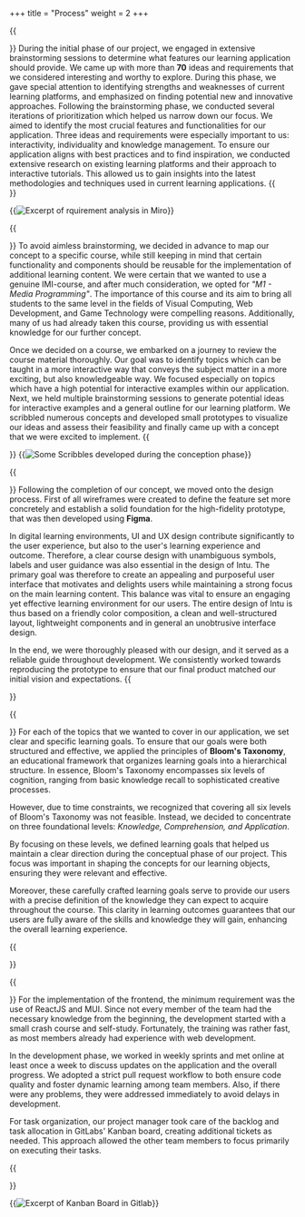 +++
title = "Process"
weight = 2
+++

{{<section title="Requirements Analysis">}}
During the initial phase of our project, we engaged in extensive brainstorming sessions to determine what features our learning application should provide. We came up with more than **70** ideas and requirements that we considered interesting and worthy to explore.
During this phase, we gave special attention to identifying strengths and weaknesses of current learning platforms, and emphasized on finding potential new and innovative approaches.
Following the brainstorming phase, we conducted several iterations of prioritization which helped us narrow down our focus. We aimed to identify the most crucial features and functionalities for our application. Three ideas and requirements were especially important to us: interactivity, individuality and knowledge management. To ensure our application aligns with best practices and to find inspiration, we conducted extensive research on existing learning platforms and their approach to interactive tutorials. This allowed us to gain insights into the latest methodologies and techniques used in current learning applications.
{{</section>}}

{{<image src="Miro.png" caption="Excerpt of rquirement analysis in Miro" alt="Excerpt of rquirement analysis in Miro">}}

{{<section title="Concept">}}
To avoid aimless brainstorming, we decided in advance to map our concept to a specific course, while still keeping in mind that certain functionality and components should be reusable for the implementation of additional learning content. We were certain that we wanted to use a genuine IMI-course, and after much consideration, we opted for _"M1 - Media Programming"_. The importance of this course and its aim to bring all students to the same level in the fields of Visual Computing, Web Development, and Game Technology were compelling reasons. Additionally, many of us had already taken this course, providing us with essential knowledge for our further concept.

Once we decided on a course, we embarked on a journey to review the course material thoroughly. Our goal was to identify topics which can be taught in a more interactive way that conveys the subject matter in a more exciting, but also knowledgeable way. We focused especially on topics which have a high potential for interactive examples within our application.
Next, we held multiple brainstorming sessions to generate potential ideas for interactive examples and a general outline for our learning platform. We scribbled numerous concepts and developed small prototypes to visualize our ideas and assess their feasibility and finally came up with a concept that we were excited to implement.
{{</section>}}
{{<image src="Scribbles.png" caption="Some Scribbles developed during the concept phase" alt="Some Scribbles developed during the conception phase">}}

{{<section title="Design">}}
Following the completion of our concept, we moved onto the design process. First of all wireframes were created to define the feature set more concretely and establish a solid foundation for the high-fidelity prototype, that was then developed using **Figma**.

In digital learning environments, UI and UX design contribute significantly to the user experience, but also to the user's learning experience and outcome. Therefore, a clear course design with unambiguous symbols, labels and user guidance was also essential in the design of Intu. The primary goal was therefore to create an appealing and purposeful user interface that motivates and delights users while maintaining a strong focus on the main learning content. This balance was vital to ensure an engaging yet effective learning environment for our users. The entire design of Intu is thus based on a friendly color composition, a clean and well-structured layout, lightweight components and in general an unobtrusive interface design.

In the end, we were thoroughly pleased with our design, and it served as a reliable guide throughout development. We consistently worked towards reproducing the prototype to ensure that our final product matched our initial vision and expectations.
{{</section>}}

{{<section title="Didactic & Learning Goals">}}
For each of the topics that we wanted to cover in our application, we set clear and specific learning goals. To ensure that our goals were both structured and effective, we applied the principles of **Bloom's Taxonomy**, an educational framework that organizes learning goals into a hierarchical structure. In essence, Bloom's Taxonomy encompasses six levels of cognition, ranging from basic knowledge recall to sophisticated creative processes.

However, due to time constraints, we recognized that covering all six levels of Bloom's Taxonomy was not feasible. Instead, we decided to concentrate on three foundational levels: _Knowledge, Comprehension, and Application_.

By focusing on these levels, we defined learning goals that helped us maintain a clear direction during the conceptual phase of our project. This focus was important in shaping the concepts for our learning objects, ensuring they were relevant and effective.

Moreover, these carefully crafted learning goals serve to provide our users with a precise definition of the knowledge they can expect to acquire throughout the course. This clarity in learning outcomes guarantees that our users are fully aware of the skills and knowledge they will gain, enhancing the overall learning experience.

{{</section>}}

{{<section title="Implementation">}}
For the implementation of the frontend, the minimum requirement was the use of ReactJS and MUI. Since not every member of the team had the necessary knowledge from the beginning, the development started with a small crash course and self-study.
Fortunately, the training was rather fast, as most members already had experience with web development.

In the development phase, we worked in weekly sprints and met online at least once a week to discuss updates on the application and the overall progress.
We adopted a strict pull request workflow to both ensure code quality and foster dynamic learning among team members. Also, if there were any problems, they were addressed immediately to avoid delays in development.

For task organization, our project manager took care of the backlog and task allocation in GitLabs' Kanban board, creating additional tickets as needed. This approach allowed the other team members to focus primarily on executing their tasks.

{{</section>}}

{{<image src="Kanban.png" caption="Excerpt of Kanban Board in Gitlab" alt="Excerpt of Kanban Board in Gitlab">}}
